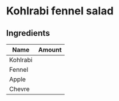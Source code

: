 # Kohlrabi fennel salad

## Ingredients

| Name     | Amount |
| -------- | ------ |
| Kohlrabi |        |
| Fennel   |        |
| Apple    |        |
| Chevre   |        |
